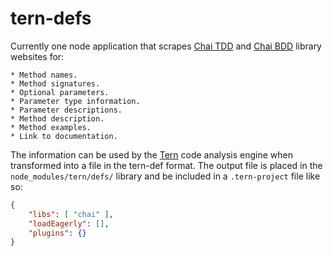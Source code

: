 tern-defs
=========

Currently one node application that scrapes [Chai
TDD](http://chaijs.com/api/assert) and [Chai BDD](http://chaijs.com/api/bdd)
library websites for:

    * Method names.
    * Method signatures.
    * Optional parameters.
    * Parameter type information.
    * Parameter descriptions.
    * Method description.
    * Method examples.
    * Link to documentation.

The information can be used by the [Tern](http://ternjs.net) code analysis
engine when transformed into a file in the tern-def format. The output file is
placed in the `node_modules/tern/defs/` library and be included in a
`.tern-project` file like so:

```json
{
    "libs": [ "chai" ],
    "loadEagerly": [],
    "plugins": {}
}
```
